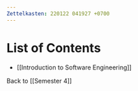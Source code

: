 ```yaml
---
Zettelkasten: 220122 041927 +0700
---
```

# List of Contents
* [[Introduction to Software Engineering]]

Back to [[Semester 4]]